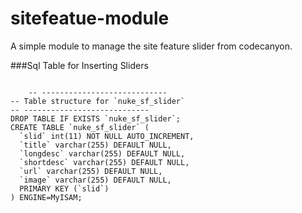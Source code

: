 sitefeatue-module
=================

A simple module to manage the site feature slider from codecanyon.

###Sql Table for Inserting Sliders

<pre><code>
    -- ----------------------------
-- Table structure for `nuke_sf_slider`
-- ----------------------------
DROP TABLE IF EXISTS `nuke_sf_slider`;
CREATE TABLE `nuke_sf_slider` (
  `slid` int(11) NOT NULL AUTO_INCREMENT,
  `title` varchar(255) DEFAULT NULL,
  `longdesc` varchar(255) DEFAULT NULL,
  `shortdesc` varchar(255) DEFAULT NULL,
  `url` varchar(255) DEFAULT NULL,
  `image` varchar(255) DEFAULT NULL,
  PRIMARY KEY (`slid`)
) ENGINE=MyISAM;
</code></pre>

